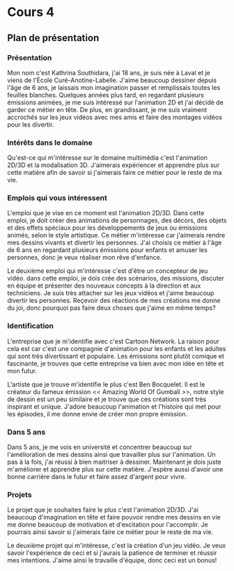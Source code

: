 # Cours 4
## Plan de présentation

### Présentation
Mon nom c'est Kathrina Southidara, j'ai 18 ans, je suis née à Laval et je viens de l'École Curé-Anotine-Labelle. J'aime beaucoup dessiner depuis l'âge de 6 ans, je laissais mon imagination passer et remplissais toutes les feuilles blanches. Quelques années plus tard, en regardant plusieurs émissions animées, je me suis intéressé sur l'animation 2D et j'ai décidé de garder ce métier en tête. De plus, en grandissant, je me suis vraiment accrochés sur les jeux vidéos avec mes amis et faire des montages vidéos pour les divertir. 

### Intérêts dans le domaine
Qu'est-ce qui m'intéresse sur le domaine multimédia c'est l'animation 2D/3D et la modalisation 3D. J'aimerais expériencer et apprendre plus sur cette matière afin de savoir si j'aimerais faire ce métier pour le reste de ma vie.

### Emplois qui vous intéressent
L'emploi que je vise en ce moment est l'animation 2D/3D. Dans cette emploi, je doit créer des animations de personnages, des décors, des objets et des effets spéciaux pour les développements de jeux ou émissions animés, selon le style artistique. Ce métier m'intéresse car j'aimerais rendre mes dessins vivants et divertir les personnes. J'ai choisis ce métier à l'âge de 6 ans en regardant plusieurs émissions pour enfants et amuser les personnes, donc je veux réaliser mon rêve d'enfance.

Le deuxième emploi qui m'intéresse c'est d'être un concepteur de jeu vidéo. dans cette emploi, je dois crée des scénarios, des missions, discuter en équipe et présenter des nouveaux concepts à la direction et aux techniciens. Je suis très attacher sur les jeux vidéos et j'aime beaucoup divertir les personnes. Reçevoir des réactions de mes créations me donne du joi, donc pourquoi pas faire deux choses que j'aime en même temps?

### Identification
L'entreprise que je m'identifie avec c'est Cartoon Network. La raison pour cela est car c'est une compagnie d'animation pour les enfants et les adultes qui sont très divertissant et populaire. Les émissions sont plutôt comique et fascinante, je trouves que cette entreprise va bien avec mon idée en tête et mon futur.

L'artiste que je trouve m'identifie le plus c'est Ben Bocquelet. Il est le créateur du fameux émission << Amazing World Of Gumball >>, notre style de dessin est un peu similaire et je trouve que ces créations sont très inspirant et unique. J'adore beaucoup l'animation et l'histoire qui met pour les épisodes, il me donne envie de créer mon propre émission.

### Dans 5 ans
Dans 5 ans, je me vois en université et concentrer beaucoup sur l'amélioration de mes dessins ainsi que travailler plus sur l'animation. Un pas à la fois, j'ai réussi à bien maitriser à dessiner. Maintenant je dois juste m'améliorer et apprendre plus sur cette matière. J'espère aussi d'avoir une bonne carrière dans le futur et faire assez d'argent pour vivre.

### Projets
Le projet que je souhaites faire le plus c'est l'animation 2D/3D. J'ai beaucoup d'imagination en tête et faire pouvoir rendre mes dessins en vie me donne beaucoup de motivation et d'excitation pour l'accomplir. Je pourrais ainsi savoir si j'aimerais faire ce métier pour le reste de ma vie.

Le deuxième projet qui m'intéresse, c'est la création d'un jeu vidéo. Je veux savoir l'expérience de ceci et si j'aurais la patience de terminer et réussir mes intentions. J'aime ainsi le travaille d'équipe, donc ceci est un bonus!

